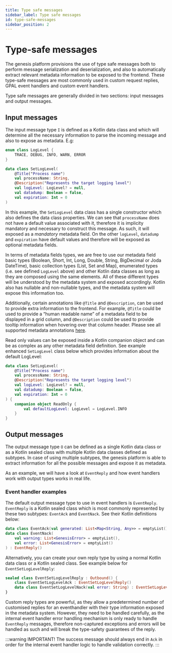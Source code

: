 ```yaml
---
title: Type safe messages
sidebar_label: Type safe messages
id: type-safe-messages
sidebar_position: 2
---
```

# Type-safe messages

The genesis platform provisions the use of type safe messages both to perform message serialization and deserialization, and also to automatically extract relevant metadata information to be exposed to the frontend. These type-safe messages are most commonly used in custom request replies, GPAL event handlers and custom event handlers.

Type safe messages are generally divided in two sections: input messages and output messages.

## Input messages

The input message type `I` is defined as a Kotlin data class and which will determine all the necessary information to parse the incoming message and also to expose as metadata. E.g:

```kotlin
enum class LogLevel {
    TRACE, DEBUG, INFO, WARN, ERROR
}

data class SetLogLevel(
    @Title("Process name")
    val processName: String,
    @Description("Represents the target logging level")
    val logLevel: LogLevel? = null,
    val datadump: Boolean = false,
    val expiration: Int = 0
)
```

In this example, the `SetLogLevel` data class has a single constructor which also defines the data class properties. We can see that `processName` does not have a default value associated with it, therefore it is implicity mandatory and necessary to construct this message. As such, it will exposed as a *mandatory* metadata field. On the other `logLevel`, `datadump` and `expiration` have default values and therefore will be exposed as optional metadata fields.

In terms of metadata fields types, we are free to use our metadata field basic types (Boolean, Short, Int, Long, Double, String, BigDecimal or Joda DateTime), basic collection types (List, Set and Map), enumerated types (i.e. see defined `LogLevel` above) and other Kotlin data classes as long as they are composed using the same elements. All of these different types will be understood by the metadata system and exposed accordingly. Kotlin also has nullable and non-nullable types, and the metadata system will expose this information too.

Additionally, certain annotations like `@Title` and `@Description`, can be used to provide extra information to the frontend. For example, `@Title` could be used to provide a “human readable name” of a metadata field to be displayed in a grid column, and `@Description` could be used to provide tooltip information when hovering over that column header. Please see all supported metadata annotations [here](metadata-annotations.md).

Read only values can be exposed inside a Kotlin companion object and can be as complex as any other metadata field definition. See example enhanced `SetLogLevel` class below which provides information about the default LogLevel:

```kotlin
data class SetLogLevel(
    @Title("Process name")
    val processName: String,
    @Description("Represents the target logging level")
    val logLevel: LogLevel? = null,
    val datadump: Boolean = false,
    val expiration: Int = 0
) {
    companion object ReadOnly {
        val defaultLogLevel: LogLevel = LogLevel.INFO
    }
}
```

## Output messages

The output message type `O` can be defined as a single Kotlin data class or as a Kotlin sealed class with multiple Kotlin data classes defined as subtypes. In case of using multiple subtypes, the genesis platform is able to extract information for all the possible messages and expose it as metadata.

As an example, we will have a look at `EventReply` and how event handlers work with output types works in real life.

### Event handler examples

The default output message type to use in event handlers is `EventReply`. `EventReply` is a Kotlin sealed class which is most commonly represented by these two subtypes: `EventAck` and `EventNack`. See their Kotlin definitions below:

```kotlin
data class EventAck(val generated: List<Map<String, Any>> = emptyList()) : EventReply()
data class EventNack(
    val warning: List<GenesisError> = emptyList(),
    val error: List<GenesisError> = emptyList()
) : EventReply()
```

Alternatively, you can create your own reply type by using a normal Kotlin data class or a Kotlin sealed class. See example below for `EventSetLogLevelReply`:
```kotlin
sealed class EventSetLogLevelReply : Outbound() {
    class EventSetLogLevelAck : EventSetLogLevelReply()
    data class EventSetLogLevelNack(val error: String) : EventSetLogLevelReply()
}
```

Custom reply types are powerful, as they allow a predetermined number of customised replies for an eventhandler with their type information exposed in the metadata system. However, they need to be handled carefully, as the internal event handler error handling mechanism is only ready to handle `EventReply` messages, therefore non-captured exceptions and errors will be handled as such and will break the type-safety guarantees of the reply. 

:::warning
IMPORTANT! The success message should always end in `Ack` in order for the internal event handler logic to handle validation correctly.
:::